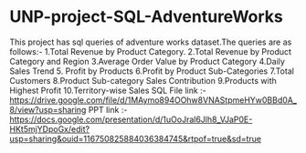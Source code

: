# UNP-project-SQL-AdventureWorks
This project has sql queries of adventure works dataset.The queries are as follows:-
1.Total Revenue by Product Category.
2.Total Revenue by Product Category and Region
3.Average Order Value by Product Category
4.Daily Sales Trend
5. Profit by Products
6.Profit by Product Sub-Categories
7.Total Customers
8.Product Sub-category Sales Contribution
9.Products with Highest Profit
10.Territory-wise Sales
SQL File link :- https://drive.google.com/file/d/1MAymo894OOhw8VNAStpmeHYw0BBd0A_8/view?usp=sharing
PPT link :- https://docs.google.com/presentation/d/1uOoJral6Jlh8_VJaP0E-HKt5mjYDpoGx/edit?usp=sharing&ouid=116750825884036384745&rtpof=true&sd=true

